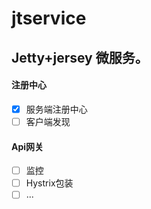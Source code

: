 # jtservice
## Jetty+jersey 微服务。
#### 注册中心
- [x] 服务端注册中心
- [ ] 客户端发现
#### Api网关
- [ ] 监控
- [ ] Hystrix包装
- [ ] ...
